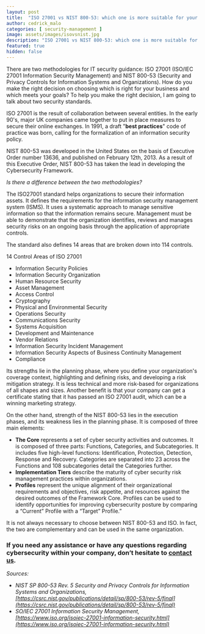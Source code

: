 ```yaml
---
layout: post
title:  "ISO 27001 vs NIST 800-53: which one is more suitable for your company?"
author: cedrick_malo
categories: [ security-management ]
image: assets/images/isovsnist.jpg
description: "ISO 27001 vs NIST 800-53: which one is more suitable for your company?"
featured: true
hidden: false
---
```


There are two methodologies for IT security guidance: ISO 27001 (ISO/IEC 27001 Information Security Management) and NIST 800-53 (Security and Privacy Controls for Information Systems and Organizations).  How do you make the right decision on choosing which is right for your business and which meets your goals? To help you make the right decision, I am going to talk about two security standards.

ISO 27001 is the result of collaboration between several entities. In the early 90's, major UK companies came together to put in place measures to secure their online exchanges. In 1991, a draft "**best practices**" code of practice was born, calling for the formalization of an information security policy.

NIST 800-53 was developed in the United States on the basis of Executive Order number 13636, and published on February 12th, 2013. As a result of this Executive Order, NIST 800-53 has taken the lead in developing the Cybersecurity Framework. 

*Is there a difference between the two methodologies?*

The ISO27001 standard helps organizations to secure their information assets. It defines the requirements for the information security management system (ISMS). It uses a systematic approach to manage sensitive information so that the information remains secure. Management must be able to demonstrate that the organization identifies, reviews and manages security risks on an ongoing basis through the application of appropriate controls.

The standard also defines 14 areas that are broken down into 114 controls.

14 Control Areas of ISO 27001
- Information Security Policies
- Information Security Organization
- Human Resource Security
- Asset Management
- Access Control
- Cryptography
- Physical and Environmental Security
- Operations Security
- Communications Security
- Systems Acquisition
- Development and Maintenance
- Vendor Relations
- Information Security Incident Management
- Information Security Aspects of Business Continuity Management
- Compliance

Its strengths lie in the planning phase, where you define your organization's coverage context, highlighting and defining risks, and developing a risk mitigation strategy. It is less technical and more risk-based for organizations of all shapes and sizes. Another benefit is that your company can get a certificate stating that it has passed an ISO 27001 audit, which can be a winning marketing strategy. 

On the other hand, strength of the NIST 800-53 lies in the execution phases, and its weakness lies in the planning phase.  It is composed of three main elements:

- **The Core** represents a set of cyber security activities and outcomes. It is composed of three parts: Functions, Categories, and Subcategories. It includes five high-level functions: Identification, Protection, Detection, Response and Recovery. Categories are separated into 23 across the Functions and 108 subcategories detail the Categories further.
- **Implementation Tiers** describe the maturity of cyber security risk management practices within organizations. 
- **Profiles** represent the unique alignment of their organizational requirements and objectives, risk appetite, and resources against the desired outcomes of the Framework Core. Profiles can be used to identify opportunities for improving cybersecurity posture by comparing a “Current” Profile with a “Target” Profile.”

It is not always necessary to choose between NIST 800-53 and ISO. In fact, the two are complementary and can be used in the same organization. 


### If you need any assistance or have any questions regarding cybersecurity within your company, don’t hesitate to [contact us](https://www.ordina.be/diensten/security-and-privacy/).

*Sources:*
- *NIST SP 800-53 Rev. 5 Security and Privacy Controls for Information Systems and Organizations, [https://csrc.nist.gov/publications/detail/sp/800-53/rev-5/final](https://csrc.nist.gov/publications/detail/sp/800-53/rev-5/final)*
- *SO/IEC 27001 Information Security Management, [https://www.iso.org/isoiec-27001-information-security.html](https://www.iso.org/isoiec-27001-information-security.html)*
